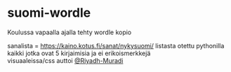 # suomi-wordle
Koulussa vapaalla ajalla tehty wordle kopio 

sanalista = https://kaino.kotus.fi/sanat/nykysuomi/
listasta otettu pythonilla kaikki jotka ovat 5 kirjaimisia ja ei erikoismerkkejä <br />
visuaaleissa/css auttoi [@Riyadh-Muradi](https://www.github.com/Riyadh-Muradi)
